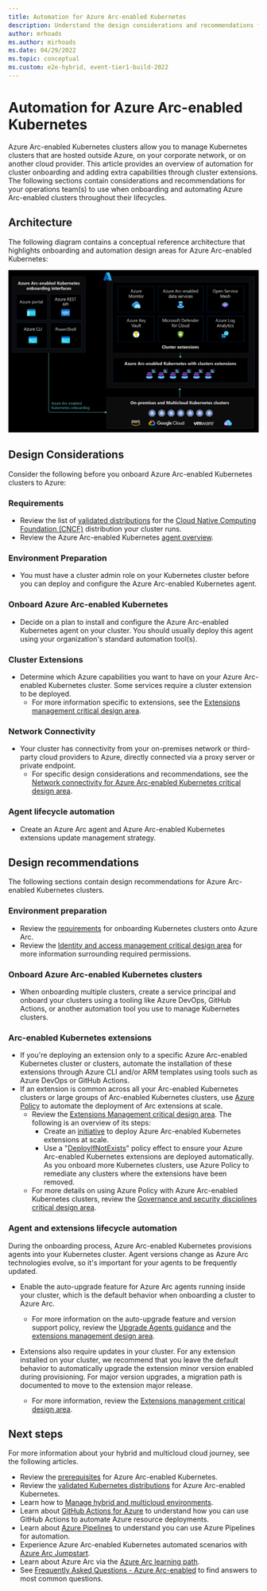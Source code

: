 ```yaml
---
title: Automation for Azure Arc-enabled Kubernetes
description: Understand the design considerations and recommendations for automation of Arc-enabled Kubernetes
author: mrhoads
ms.author: mirhoads
ms.date: 04/29/2022
ms.topic: conceptual
ms.custom: e2e-hybrid, event-tier1-build-2022
---
```


# Automation for Azure Arc-enabled Kubernetes

Azure Arc-enabled Kubernetes clusters allow you to manage Kubernetes clusters that are hosted outside Azure, on your corporate network, or on another cloud provider. This article provides an overview of automation for cluster onboarding and adding extra capabilities through cluster extensions. The following sections contain considerations and recommendations for your operations team(s) to use when onboarding and automating Azure Arc-enabled clusters throughout their lifecycles.

## Architecture

The following diagram contains a conceptual reference architecture that highlights onboarding and automation design areas for Azure Arc-enabled Kubernetes:

[![Diagram that shows onboarding and extension Integration.](./media/arc-enabled-kubernetes-onboarding.png)](./media/arc-enabled-kubernetes-onboarding.png#lightbox)

## Design Considerations

Consider the following before you onboard Azure Arc-enabled Kubernetes clusters to Azure:

### Requirements

- Review the list of [validated distributions](/azure/azure-arc/kubernetes/validation-program#validated-distributions) for the [Cloud Native Computing Foundation (CNCF)](/azure/azure-arc/kubernetes/overview#supported-kubernetes-distribution) distribution your cluster runs.
- Review the Azure Arc-enabled Kubernetes [agent overview](/azure/azure-arc/kubernetes/conceptual-agent-overview).

### Environment Preparation

- You must have a cluster admin role on your Kubernetes cluster before you can deploy and configure the Azure Arc-enabled Kubernetes agent.

### Onboard Azure Arc-enabled Kubernetes

- Decide on a plan to install and configure the Azure Arc-enabled Kubernetes agent on your cluster. You should usually deploy this agent using your organization's standard automation tool(s).

### Cluster Extensions

- Determine which Azure capabilities you want to have on your Azure Arc-enabled Kubernetes cluster. Some services require a cluster extension to be deployed.
  - For more information specific to extensions, see the [Extensions management critical design area](./eslz-arc-kubernetes-extensions-management.md).

### Network Connectivity

- Your cluster has connectivity from your on-premises network or third-party cloud providers to Azure, directly connected via a proxy server or private endpoint.
  - For specific design considerations and recommendations, see the [Network connectivity for Azure Arc-enabled Kubernetes critical design area](./eslz-arc-kubernetes-network-connectivity.md).

### Agent lifecycle automation

- Create an Azure Arc agent and Azure Arc-enabled Kubernetes extensions update management strategy.

## Design recommendations

The following sections contain design recommendations for Azure Arc-enabled Kubernetes clusters.

### Environment preparation

- Review the [requirements](/azure/azure-arc/kubernetes/quickstart-connect-cluster?tabs=azure-cli#prerequisites) for onboarding Kubernetes clusters onto Azure Arc.
- Review the [Identity and access management critical design area](./eslz-arc-kubernetes-identity-access-management.md) for more information surrounding required permissions.

### Onboard Azure Arc-enabled Kubernetes clusters

- When onboarding multiple clusters, create a service principal and onboard your clusters using a tooling like Azure DevOps, GitHub Actions, or another automation tool you use to manage Kubernetes clusters.

### Arc-enabled Kubernetes extensions

- If you're deploying an extension only to a specific Azure Arc-enabled Kubernetes cluster or clusters, automate the installation of these extensions through Azure CLI and/or ARM templates using tools such as Azure DevOps or GitHub Actions.
- If an extension is common across all your Arc-enabled Kubernetes clusters or large groups of Arc-enabled Kubernetes clusters, use [Azure Policy](/azure/governance/policy/overview) to automate the deployment of Arc extensions at scale.
  - Review the [Extensions Management critical design area](./eslz-arc-kubernetes-extensions-management.md). The following is an overview of its steps:
    - Create an [initiative](/azure/security-center/security-policy-concept#what-is-a-security-initiative) to deploy Azure Arc-enabled Kubernetes extensions at scale.
    - Use a "[DeployIfNotExists](/azure/governance/policy/concepts/effects#deployifnotexists)" policy effect to ensure your Azure Arc-enabled Kubernetes extensions are deployed automatically. As you onboard more Kubernetes clusters, use Azure Policy to remediate any clusters where the extensions have been removed.
  - For more details on using Azure Policy with Azure Arc-enabled Kubernetes clusters, review the [Governance and security disciplines critical design area](./eslz-arc-kubernetes-governance-disciplines.md).

### Agent and extensions lifecycle automation

During the onboarding process, Azure Arc-enabled Kubernetes provisions agents into your Kubernetes cluster. Agent versions change as Azure Arc technologies evolve, so it's important for your agents to be frequently updated.

- Enable the auto-upgrade feature for Azure Arc agents running inside your cluster, which is the default behavior when onboarding a cluster to Azure Arc. 
  - For more information on the auto-upgrade feature and version support policy, review the [Upgrade Agents guidance](/azure/azure-arc/kubernetes/agent-upgrade) and the [extensions management design area](./eslz-arc-kubernetes-extensions-management.md).

- Extensions also require updates in your cluster. For any extension installed on your cluster, we recommend that you leave the default behavior to automatically upgrade the extension minor version enabled during provisioning. For major version upgrades, a migration path is documented to move to the extension major release.
  - For more information, review the [Extensions management critical design area](./eslz-arc-kubernetes-extensions-management.md).

## Next steps

For more information about your hybrid and multicloud cloud journey, see the following articles.

- Review the [prerequisites](/azure/azure-arc/kubernetes/quickstart-connect-cluster?tabs=azure-cli#prerequisites) for Azure Arc-enabled Kubernetes.
- Review the [validated Kubernetes distributions](/azure/azure-arc/kubernetes/validation-program#validated-distributions) for Azure Arc-enabled Kubernetes.
- Learn how to [Manage hybrid and multicloud environments](../manage.md).
- Learn about [GitHub Actions for Azure](/azure/developer/github/github-actions) to understand how you can use GitHub Actions to automate Azure resource deployments.
- Learn about [Azure Pipelines](/azure/devops/pipelines/get-started/what-is-azure-pipelines) to understand you can use Azure Pipelines for automation.
- Experience Azure Arc-enabled Kubernetes automated scenarios with [Azure Arc Jumpstart](https://azurearcjumpstart.io/azure_arc_jumpstart/azure_arc_k8s/).
- Learn about Azure Arc via the [Azure Arc learning path](/training/paths/manage-hybrid-infrastructure-with-azure-arc/).
- See [Frequently Asked Questions - Azure Arc-enabled](/azure/azure-arc/kubernetes/faq) to find answers to most common questions.
